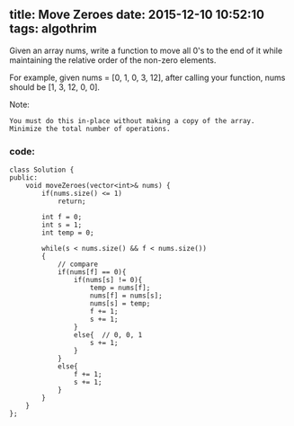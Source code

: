 title: Move Zeroes
date: 2015-12-10 10:52:10
tags: algothrim
---

 
 Given an array nums, write a function to move all 0's to the end of it while maintaining the relative order of the non-zero elements.

For example, given nums = [0, 1, 0, 3, 12], after calling your function, nums should be [1, 3, 12, 0, 0].

Note:

    You must do this in-place without making a copy of the array.
    Minimize the total number of operations.



### code:
```cplusplus
class Solution {
public:
    void moveZeroes(vector<int>& nums) {
        if(nums.size() <= 1)
            return;

        int f = 0;
        int s = 1;
        int temp = 0;

        while(s < nums.size() && f < nums.size())
        {
            // compare
            if(nums[f] == 0){
                if(nums[s] != 0){
                    temp = nums[f];
                    nums[f] = nums[s];
                    nums[s] = temp;
                    f += 1;
                    s += 1;
                }
                else{  // 0, 0, 1
                    s += 1;
                }
            }
            else{
                f += 1;
                s += 1;
            }
        }
    }
};
```